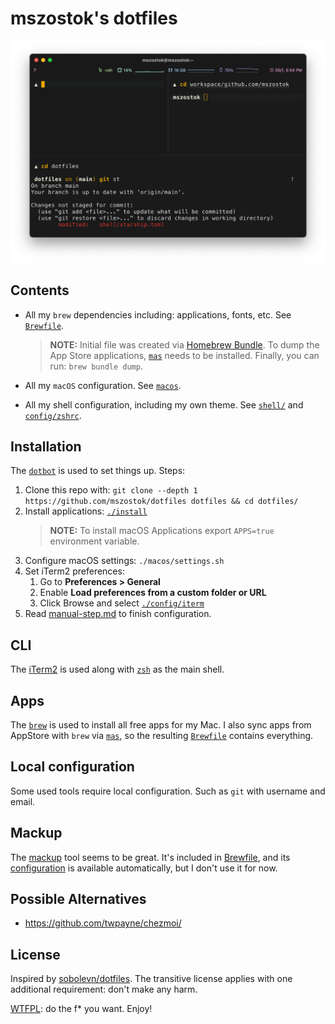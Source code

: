 # mszostok's dotfiles

![](./docs/assets/terminal.png)

## Contents

- All my `brew` dependencies including: applications, fonts, etc. See [`Brewfile`](./Brewfile).

  > **NOTE:** Initial file was created via [Homebrew Bundle](https://github.com/Homebrew/homebrew-bundle).
  > To dump the App Store applications, [`mas`](https://github.com/mas-cli/mas) needs to be installed.
  > Finally, you can run: `brew bundle dump`.

- All my `macOS` configuration. See [`macos`](./macos/).
- All my shell configuration, including my own theme. See [`shell/`](./shell)
  and [`config/zshrc`](./config/zshrc).

## Installation

The [`dotbot`](https://github.com/anishathalye/dotbot/) is used to set things up. Steps:

1. Clone this repo with: `git clone --depth 1 https://github.com/mszostok/dotfiles dotfiles && cd dotfiles/`
2. Install applications: [`./install`](./install)
   > **NOTE:** To install macOS Applications export `APPS=true` environment variable.
3. Configure macOS settings: `./macos/settings.sh`
4. Set iTerm2 preferences:
   1. Go to **Preferences > General**
   2. Enable **Load preferences from a custom folder or URL**
   3. Click Browse and select [`./config/iterm`](./config/iterm)
5. Read [manual-step.md](./docs/manual-step.md) to finish configuration.

## CLI

The [iTerm2](https://iterm2.com/) is used along with [`zsh`](https://github.com/zsh-users/zsh) as the main shell.

## Apps

The [`brew`](https://brew.sh/) is used to install all free apps for my Mac. I also sync apps from AppStore with `brew`
via [`mas`](https://formulae.brew.sh/formula/mas), so the
resulting [`Brewfile`](https://github.com/sobolevn/dotfiles/blob/master/Brewfile) contains everything.

## Local configuration

Some used tools require local configuration. Such as `git` with username and email.

## Mackup

The [mackup](https://github.com/lra/mackup) tool seems to be great. It's included in [Brewfile](./Brewfile), and
its [configuration](./config/mackup.cfg) is available automatically, but I don't use it for now.

## Possible Alternatives

- https://github.com/twpayne/chezmoi/

## License

Inspired by [sobolevn/dotfiles](https://github.com/sobolevn/dotfiles). The transitive license applies with one
additional requirement: don't make any harm.

[WTFPL](https://en.wikipedia.org/wiki/WTFPL): do the f* you want. Enjoy!
